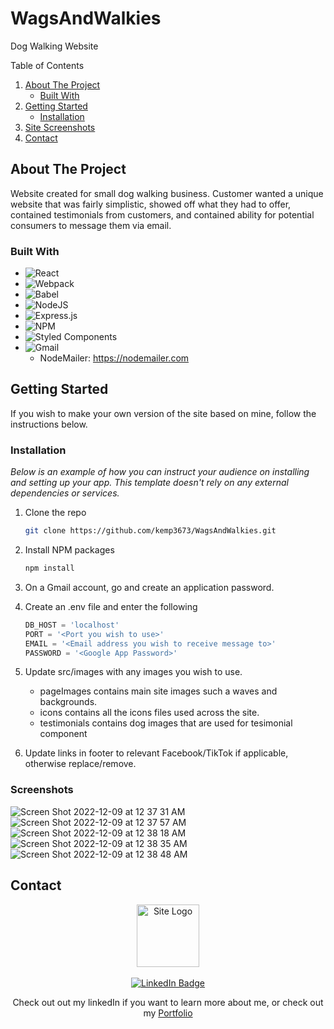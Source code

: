 # WagsAndWalkies
Dog Walking Website

<!-- TABLE OF CONTENTS -->

  <summary>Table of Contents</summary>
  <ol>
    <li>
      <a href="#about-the-project">About The Project</a>
      <ul>
        <li><a href="#built-with">Built With</a></li>
      </ul>
    </li>
    <li>
      <a href="#getting-started">Getting Started</a>
      <ul>
        <li><a href="#installation">Installation</a></li>
      </ul>
    </li>
    <li><a href="#screenshots">Site Screenshots</a></li>
    <li><a href="#contact">Contact</a></li>
  </ol>


<!-- ABOUT THE PROJECT -->
## About The Project

Website created for small dog walking business. Customer wanted a unique website that was fairly simplistic, showed off what they had to offer, contained testimonials from customers, and contained ability for potential consumers to message them via email.

### Built With

* ![React](https://img.shields.io/badge/react-%2320232a.svg?style=for-the-badge&logo=react&logoColor=%2361DAFB)
* ![Webpack](https://img.shields.io/badge/webpack-%238DD6F9.svg?style=for-the-badge&logo=webpack&logoColor=black)
* ![Babel](https://img.shields.io/badge/Babel-F9DC3e?style=for-the-badge&logo=babel&logoColor=black)
* ![NodeJS](https://img.shields.io/badge/node.js-6DA55F?style=for-the-badge&logo=node.js&logoColor=white)
* ![Express.js](https://img.shields.io/badge/express.js-%23404d59.svg?style=for-the-badge&logo=express&logoColor=%2361DAFB)
* ![NPM](https://img.shields.io/badge/NPM-%23000000.svg?style=for-the-badge&logo=npm&logoColor=white)
* ![Styled Components](https://img.shields.io/badge/styled--components-DB7093?style=for-the-badge&logo=styled-components&logoColor=white)
* ![Gmail](https://img.shields.io/badge/Gmail-D14836?style=for-the-badge&logo=gmail&logoColor=white)
  - NodeMailer: https://nodemailer.com


<!-- GETTING STARTED -->
## Getting Started

If you wish to make your own version of the site based on mine, follow the instructions below.

### Installation

_Below is an example of how you can instruct your audience on installing and setting up your app. This template doesn't rely on any external dependencies or services._

1. Clone the repo
   ```sh
   git clone https://github.com/kemp3673/WagsAndWalkies.git
   ```
2. Install NPM packages
   ```sh
   npm install
   ```
3. On a Gmail account, go and create an application password.

4. Create an .env file and enter the following
   ```js
   DB_HOST = 'localhost'
   PORT = '<Port you wish to use>'
   EMAIL = '<Email address you wish to receive message to>'
   PASSWORD = '<Google App Password>'
   ```
 7. Update src/images with any images you wish to use. 
    - pageImages contains main site images such a waves and backgrounds. 
    - icons contains all the icons files used across the site.
    - testimonials contains dog images that are used for tesimonial component
 8. Update links in footer to relevant Facebook/TikTok if applicable, otherwise replace/remove.

<!-- SCREENSHOTS -->
### Screenshots
![Screen Shot 2022-12-09 at 12 37 31 AM](https://user-images.githubusercontent.com/102747919/206640500-fb49a2de-2503-4124-949e-0fd5b3da3ad8.png)
![Screen Shot 2022-12-09 at 12 37 57 AM](https://user-images.githubusercontent.com/102747919/206640575-6ca077b1-7f3d-48f9-9029-057268090283.png)
![Screen Shot 2022-12-09 at 12 38 18 AM](https://user-images.githubusercontent.com/102747919/206640651-eafbdede-f8ae-465d-a6b5-e045be9512d6.png)
![Screen Shot 2022-12-09 at 12 38 35 AM](https://user-images.githubusercontent.com/102747919/206640696-c89488fd-438d-44de-bc25-345daefcc7a3.png)
![Screen Shot 2022-12-09 at 12 38 48 AM](https://user-images.githubusercontent.com/102747919/206640728-c35f4c19-50f4-4720-9b7d-c6470a837317.png)


<!-- CONTACT -->
## Contact

<div id="badges" align="center">
  <a href="https://www.linkedin.com/in/nicholas-kempkes/">
    <img src="https://cdn-icons-png.flaticon.com/512/1581/1581645.png" alt="Site Logo" width="100"/>
       <!--   Created by Freepik from flaticon.com   -->
  <br></br>
  <a href="https://github.com/kemp3673/WagsAndWalkies/">
    <img src="https://img.shields.io/badge/LinkedIn-blue?style=for-the-badge&logo=linkedin&logoColor=white" alt="LinkedIn Badge"/>
  </a>
  <p>Check out out my linkedIn if you want to learn more about me, or check out my <a href="https://www.nicholaskempkes.com">Portfolio</a></p>
</div>
